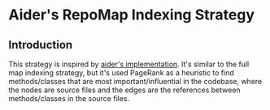 # Aider's RepoMap Indexing Strategy

## Introduction

This strategy is inspired by [aider's
implementation](https://github.com/paul-gauthier/aider/blob/main/aider/repomap.py). It's similar to
the full map indexing strategy, but it's used PageRank as a heuristic to find methods/classes that
are most important/influential in the codebase, where the nodes are source files and the edges are
the references between methods/classes in the source files.
